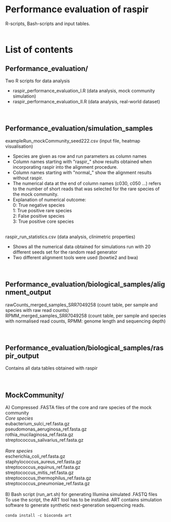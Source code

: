 # Performance evaluation of raspir
R-scripts, Bash-scripts and input tables.
 <br>
 <br>

# List of contents
## Performance_evaluation/  <br>
Two R scripts for data analysis <br>
- raspir_performance_evaluation_I.R (data analysis, mock community simulation) <br>
- raspir_performance_evaluation_II.R (data analysis, real-world dataset) <br><br><br>

## Performance_evaluation/simulation_samples <br>
exampleRun_mockCommunity_seed222.csv (input file, heatmap visualisation)<br> 
- Species are given as row and run parameters as column names  <br> 
- Column names starting with "raspir_" show results obtained when incorporating raspir into the alignment procedure.  <br> 
- Column names starting with "normal_" show the alignment results without raspir.  <br> 
- The numerical data at the end of column names (c030, c050 ...) refers to the number of short reads that was selected for the rare species of the mock community. <br>
- Explanation of numerical outcome: <br>
0: True negative species <br>
1: True positive rare species <br>
2: False positive species <br>
3: True positive core species <br><br>

raspir_run_statistics.csv (data analysis, clinimetric properties)<br>
- Shows all the numerical data obtained for simulations run with 20 different seeds set for the random read generator <br> 
- Two different alignment tools were used (bowtie2 and bwa) <br><br><br>

## Performance_evaluation/biological_samples/alignment_output <br>
rawCounts_merged_samples_SRR7049258 (count table, per sample and species with raw read counts)  <br>
RPMM_merged_samples_SRR7049258  (count table, per sample and species with normalised read counts, RPMM: genome length and sequencing depth)<br> <br> <br>

## Performance_evaluation/biological_samples/raspir_output <br>
Contains all data tables obtained with raspir <br> <br> <br>


## MockCommunity/ <br>
A) Compressed .FASTA files of the core and rare species of the mock community <br>
*Core species* <br>
eubacterium_sulci_ref.fasta.gz <br>
pseudomonas_aeruginosa_ref.fasta.gz <br>
rothia_mucilaginosa_ref.fasta.gz <br>
streptococcus_salivarius_ref.fasta.gz <br>
<br>
*Rare species* <br>
escherichia_coli_ref.fasta.gz <br>
staphylococcus_aureus_ref.fasta.gz <br>
streptococcus_equinus_ref.fasta.gz <br>
streptococcus_mitis_ref.fasta.gz <br>
streptococcus_thermophilus_ref.fasta.gz <br>
streptococcus_pneumoniae_ref.fasta.gz <br>
<br>
B) Bash script (run_art.sh) for generating Illumina simulated .FASTQ files <br>
To use the script, the ART tool has to be installed. ART contains simulation software to generate synthetic next-generation sequencing reads. <br><br>
```conda install -c bioconda art```
<br>
